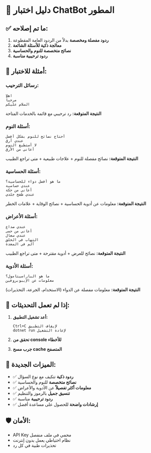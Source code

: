 # 🤖 دليل اختبار ChatBot المطور

## ✅ ما تم إصلاحه:

1. **ردود مفصلة ومخصصة** بدلاً من الردود العامة المقطوعة
2. **معالجة ذكية للأسئلة الشائعة**
3. **نصائح متخصصة للنوم والحساسية**
4. **ردود ترحيبية مناسبة**

## 🧪 أمثلة للاختبار:

### رسائل الترحيب:
```
اهلا
مرحباً
السلام عليكم
```
**النتيجة المتوقعة:** رد ترحيبي مع قائمة بالخدمات المتاحة

### أسئلة النوم:
```
أحتاج نصائح للنوم بشكل أفضل
عندي أرق
لا أستطيع النوم
أعاني من الأرق
```
**النتيجة المتوقعة:** نصائح مفصلة للنوم + علاجات طبيعية + متى تراجع الطبيب

### أسئلة الحساسية:
```
ما هو أفضل دواء للحساسية؟
عندي حساسية
أعاني من حكة
عندي طفح جلدي
```
**النتيجة المتوقعة:** معلومات عن أدوية الحساسية + نصائح الوقاية + علامات الخطر

### أسئلة الأعراض:
```
عندي صداع
أعاني من حمى
عندي سعال
التهاب في الحلق
ألم في المعدة
```
**النتيجة المتوقعة:** نصائح للعرض + أدوية مقترحة + متى تراجع الطبيب

### أسئلة الأدوية:
```
ما هو الباراسيتامول؟
معلومات عن الإيبوبروفين
```
**النتيجة المتوقعة:** معلومات مفصلة عن الدواء (الاستخدام، الجرعة، التحذيرات)

## 🔧 إذا لم تعمل التحديثات:

1. **أعد تشغيل التطبيق:**
   ```
   Ctrl+C لإيقاف التطبيق
   dotnet run لإعادة التشغيل
   ```

2. **تحقق من console للأخطاء**

3. **جرب مسح cache المتصفح**

## 🚀 الميزات الجديدة:

- ✅ **ردود ذكية** تتكيف مع نوع السؤال
- ✅ **نصائح متخصصة** للنوم والحساسية
- ✅ **معلومات أكثر تفصيلاً** عن الأدوية والأعراض
- ✅ **تنسيق جميل** بالرموز والتنظيم
- ✅ **ردود ترحيبية** مناسبة
- ✅ **إرشادات واضحة** للحصول على مساعدة أفضل

## 🛡️ الأمان:
- API Key محمي في ملف منفصل
- نظام احتياطي يعمل بدون إنترنت
- تحذيرات طبية في كل رد 
